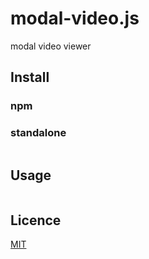 # modal-video.js
modal video viewer

## Install

### npm


### standalone
```html

```

## Usage
```html

```

## Licence
[MIT](https://github.com/appleple/modal-video.js/blob/master/LICENSE)
